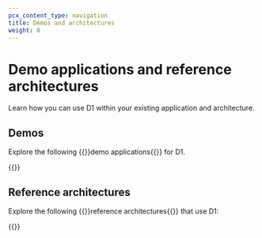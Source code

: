```yaml
---
pcx_content_type: navigation
title: Demos and architectures
weight: 8
---
```


# Demo applications and reference architectures

Learn how you can use D1 within your existing application and architecture.

## Demos

Explore the following {{<glossary-tooltip term_id="demo application">}}demo applications{{</glossary-tooltip>}} for D1.

{{<external-resources resource_type="apps" products="D1">}}

## Reference architectures

Explore the following {{<glossary-tooltip term_id="reference architecture">}}reference architectures{{</glossary-tooltip>}} that use D1:

{{<resource-by-selector products="D1" resource_type="reference-architecture,design-guide,reference-architecture-diagram">}}
